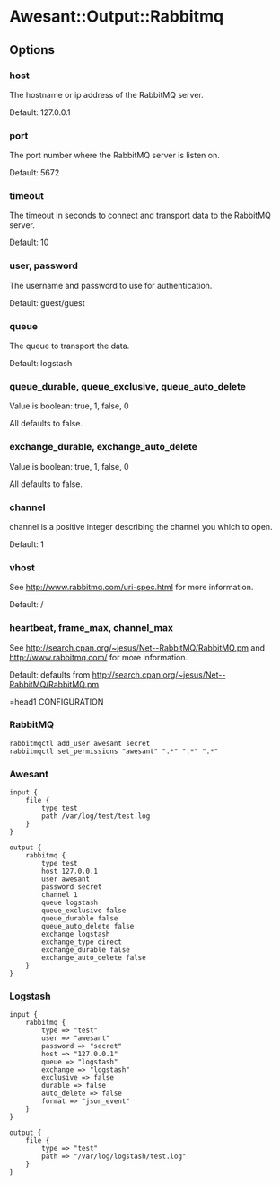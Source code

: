 # Awesant::Output::Rabbitmq

## Options

### host

The hostname or ip address of the RabbitMQ server.

Default: 127.0.0.1

### port

The port number where the RabbitMQ server is listen on.

Default: 5672

### timeout

The timeout in seconds to connect and transport data to the RabbitMQ server.

Default: 10

### user, password

The username and password to use for authentication.

Default: guest/guest

### queue

The queue to transport the data.

Default: logstash

### queue_durable, queue_exclusive, queue_auto_delete

Value is boolean: true, 1, false, 0

All defaults to false.

### exchange_durable, exchange_auto_delete

Value is boolean: true, 1, false, 0

All defaults to false.

### channel

channel is a positive integer describing the channel you which to open.

Default: 1

### vhost

See http://www.rabbitmq.com/uri-spec.html for more information.

Default: /

### heartbeat, frame_max, channel_max

See http://search.cpan.org/~jesus/Net--RabbitMQ/RabbitMQ.pm and
http://www.rabbitmq.com/ for more information.

Default: defaults from http://search.cpan.org/~jesus/Net--RabbitMQ/RabbitMQ.pm

=head1 CONFIGURATION

### RabbitMQ

    rabbitmqctl add_user awesant secret
    rabbitmqctl set_permissions "awesant" ".*" ".*" ".*"

### Awesant

    input {
        file {
            type test
            path /var/log/test/test.log
        }
    }

    output {
        rabbitmq {
            type test
            host 127.0.0.1
            user awesant
            password secret
            channel 1
            queue logstash
            queue_exclusive false
            queue_durable false
            queue_auto_delete false
            exchange logstash
            exchange_type direct
            exchange_durable false
            exchange_auto_delete false
        }
    }

### Logstash

    input {
        rabbitmq {
            type => "test"
            user => "awesant"
            password => "secret"
            host => "127.0.0.1"
            queue => "logstash"
            exchange => "logstash"
            exclusive => false
            durable => false
            auto_delete => false
            format => "json_event"
        }
    }

    output {
        file {
            type => "test"
            path => "/var/log/logstash/test.log"
        }
    }

